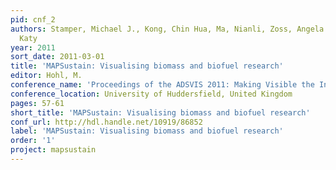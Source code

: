 ```yaml
---
pid: cnf_2
authors: Stamper, Michael J., Kong, Chin Hua, Ma, Nianli, Zoss, Angela M. and Börner,
  Katy
year: 2011
sort_date: 2011-03-01
title: 'MAPSustain: Visualising biomass and biofuel research'
editor: Hohl, M.
conference_name: 'Proceedings of the ADS­VIS 2011: Making Visible the Invisible: Art, Design and Science in Data Visualization'
conference_location: University of Huddersfield, United Kingdom
pages: 57-61
short_title: 'MAPSustain: Visualising biomass and biofuel research'
conf_url: http://hdl.handle.net/10919/86852
label: 'MAPSustain: Visualising biomass and biofuel research'
order: '1'
project: mapsustain
---
```

